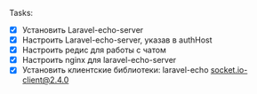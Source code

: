 Tasks: 

- [x] Установить Laravel-echo-server
- [x] Настроить Laravel-echo-server, указав в authHost 
- [x] Настроить редис для работы с чатом
- [x] Настроить nginx для laravel-echo-server
- [x] Установить клиентские библиотеки: laravel-echo socket.io-client@2.4.0
